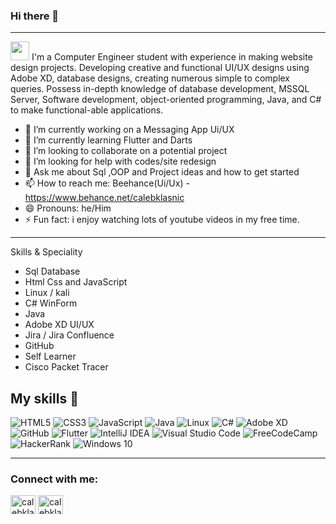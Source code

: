 ### Hi there 👋

<!--
**Caleb52349/Caleb52349** is a ✨ _special_ ✨ repository because its `README.md` (this file) appears on your GitHub profile.<!-->


---------------------------------------------------------------------------------------------------------------------------
<img src="https://raw.githubusercontent.com/iampavangandhi/iampavangandhi/master/gifs/Hi.gif" width="30px"> I'm a Computer Engineer student with experience in making website design projects. Developing creative and functional UI/UX designs using Adobe XD, database designs, creating numerous simple to complex queries. Possess in-depth knowledge of database development, MSSQL Server, Software development, object-oriented programming, Java, and C# to make functional-able applications.

- 🔭 I’m currently working on a Messaging App Ui/UX
- 🌱 I’m currently learning Flutter and Darts
- 👯 I’m looking to collaborate on a potential project
- 🤔 I’m looking for help with codes/site redesign
- 💬 Ask me about Sql ,OOP and Project ideas and how to get started
- 📫 How to reach me: Beehance(Ui/Ux) - https://www.behance.net/calebklasnic
- 😄 Pronouns: he/Him
- ⚡ Fun fact: i enjoy watching lots of youtube videos in my free time.
---------------------------------------------------------------------------------------------------------------------------
Skills & Speciality
- Sql Database
- Html Css and JavaScript
- Linux / kali
- C# WinForm
- Java 
- Adobe XD UI/UX
- Jira / Jira Confluence
- GitHub
- Self Learner
- Cisco Packet Tracer

## My skills 🚀

<img alt="HTML5" src="https://img.shields.io/badge/html5-%23E34F26.svg?style=for-the-badge&logo=html5&logoColor=white"/>  <img alt="CSS3" src="https://img.shields.io/badge/css3-%231572B6.svg?style=for-the-badge&logo=css3&logoColor=white"/> <img alt="JavaScript" src="https://img.shields.io/badge/javascript-%23323330.svg?style=for-the-badge&logo=javascript&logoColor=%23F7DF1E"/> <img alt="Java" src="https://img.shields.io/badge/java-%23ED8B00.svg?style=for-the-badge&logo=java&logoColor=white"/> <img alt="Linux" src="https://img.shields.io/badge/Linux-FCC624?style=for-the-badge&logo=linux&logoColor=black"> <img alt="C#" src="https://img.shields.io/badge/c%23-%23239120.svg?style=for-the-badge&logo=c-sharp&logoColor=white"/>  <img alt="Adobe XD" src="https://img.shields.io/badge/adobexd-%23FF26BE.svg?style=for-the-badge&logo=adobexd&logoColor=white"/>  <img alt="GitHub" src="https://img.shields.io/badge/github-%23121011.svg?style=for-the-badge&logo=github&logoColor=white"/>  <img alt="Flutter" src="https://img.shields.io/badge/Flutter-%2302569B.svg?style=for-the-badge&logo=Flutter&logoColor=white" /> 
<img alt="IntelliJ IDEA" src="https://img.shields.io/badge/IntelliJIDEA-000000.svg?style=for-the-badge&logo=intellij-idea&logoColor=white"/> <img alt="Visual Studio Code" src="https://img.shields.io/badge/VisualStudioCode-0078d7.svg?style=for-the-badge&logo=visual-studio-code&logoColor=white"/> <img alt="FreeCodeCamp" src="https://img.shields.io/badge/Freecodecamp-%23123.svg?&style=for-the-badge&logo=freecodecamp&logoColor=green"/>  <img alt="HackerRank" src="https://img.shields.io/badge/-Hackerrank-2EC866?style=for-the-badge&logo=HackerRank&logoColor=white"/> <img alt="Windows 10" src="https://img.shields.io/badge/Windows-0078D6?style=for-the-badge&logo=windows&logoColor=white" />

---------------------------------------------------------------------------------------------------------------------------

<h3 align="left">Connect with me:</h3>
<p align="left">
<a href="https://www.hackerrank.com/calebklasnic" target="blank"><img align="center" src="https://raw.githubusercontent.com/rahuldkjain/github-profile-readme-generator/master/src/images/icons/Social/hackerrank.svg" alt="calebklasnic" height="30" width="40" /></a>
  <a href="https://www.behance.net/calebklasnic" target="blank"><img align="center" src="https://raw.githubusercontent.com/rahuldkjain/github-profile-readme-generator/master/src/images/icons/Social/behance.svg" alt="calebklasnic" height="30" width="40" /></a>
</p>


